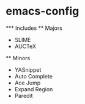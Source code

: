 emacs-config
============
*** Includes 
** Majors
* SLIME
* AUCTeX

** Minors
* YASnippet 
* Auto Complete
* Ace Jump
* Expand Region
* Paredit
